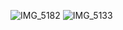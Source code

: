 ![IMG_5182](https://github.com/user-attachments/assets/a0cc0e0a-5fa7-43cd-9203-241c7ec7bc17)
![IMG_5133](https://github.com/user-attachments/assets/809db563-1d25-46c7-8d45-e0995be8540d)


<!--
**sin-kiske/Sin-kiske** is a ✨ _special_ ✨ repository because its `README.md` (this file) appears on your GitHub profile.

Here are some ideas to get you started:

- 🔭 I’m currently working on ...
- 🌱 I’m currently learning ...
- 👯 I’m looking to collaborate on ...
- 🤔 I’m looking for help with ...
- 💬 Ask me about ...
- 📫 How to reach me: ...
- 😄 Pronouns: ...
- ⚡ Fun fact: ...
-->
